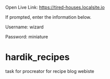 Open Live Link:
https://tired-houses.localsite.io

If prompted, enter the information below.

Username: wizard

Password: miniature
# hardik_recipes
task for procreator for recipe blog webiste
